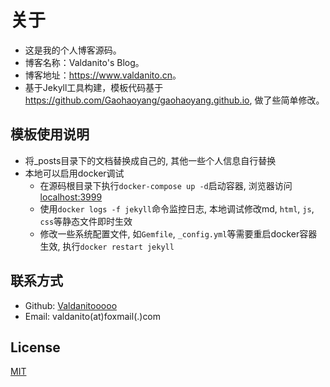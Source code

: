 # 关于

- 这是我的个人博客源码。
- 博客名称：Valdanito's Blog。
- 博客地址：<https://www.valdanito.cn>。
- 基于Jekyll工具构建，模板代码基于<https://github.com/Gaohaoyang/gaohaoyang.github.io>, 做了些简单修改。

## 模板使用说明

- 将_posts目录下的文档替换成自己的, 其他一些个人信息自行替换
- 本地可以启用docker调试
  - 在源码根目录下执行`docker-compose up -d`启动容器, 浏览器访问<localhost:3999>
  - 使用`docker logs -f jekyll`命令监控日志, 本地调试修改md, `html`, `js`, `css`等静态文件即时生效
  - 修改一些系统配置文件, 如`Gemfile`, `_config.yml`等需要重启docker容器生效, 执行`docker restart jekyll`

## 联系方式

- Github: [Valdanitooooo](https://github.com/Valdanitooooo)
- Email: valdanito(at)foxmail(.)com

## License

[MIT](http://opensource.org/licenses/MIT)
